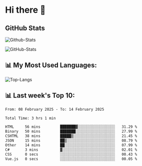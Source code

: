 # Hi there 👋

## GitHub Stats
![Github-Stats](https://github-readme-stats-sigma-five.vercel.app/api?username=ltorson&show_icons=true&theme=radical&count_private=true&show=reviews,discussions_started,discussions_answered,prs_merged,prs_merged_percentage)

![GitHub-Stats](https://github-readme-stats.vercel.app/api/wakatime?username=LeeTorson&theme=synthwave&size_weight=0.5&count_weight=0.5&title_color=36F9F6&langs_count=10&count_private=true)

## 📊 My Most Used Languages:
![Top-Langs](https://github-readme-stats-sigma-five.vercel.app/api/top-langs/?username=LTorson&layout=compact&langs_count=10)


## 📊 Last week's Top 10:
<!--START_SECTION:waka-->

```txt
From: 08 February 2025 - To: 14 February 2025

Total Time: 3 hrs 1 min

HTML     56 mins         ███████▓░░░░░░░░░░░░░░░░░   31.29 %
Binary   50 mins         ███████░░░░░░░░░░░░░░░░░░   27.99 %
CSHTML   38 mins         █████▒░░░░░░░░░░░░░░░░░░░   21.45 %
JSON     15 mins         ██▒░░░░░░░░░░░░░░░░░░░░░░   08.79 %
Other    14 mins         ██░░░░░░░░░░░░░░░░░░░░░░░   07.99 %
C#       3 mins          ▓░░░░░░░░░░░░░░░░░░░░░░░░   02.01 %
CSS      0 secs          ░░░░░░░░░░░░░░░░░░░░░░░░░   00.43 %
Vue.js   0 secs          ░░░░░░░░░░░░░░░░░░░░░░░░░   00.05 %
```

<!--END_SECTION:waka-->
